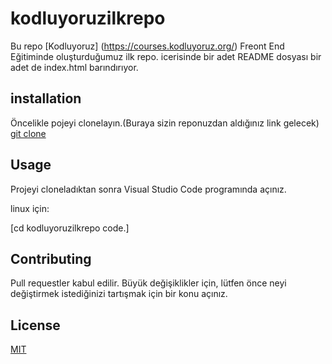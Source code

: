 # kodluyoruzilkrepo

 Bu repo [Kodluyoruz] (https://courses.kodluyoruz.org/)  Freont End  Eğitiminde oluşturduğumuz ilk repo. icerisinde bir adet README dosyası bir adet de index.html barındırıyor.

## installation

Öncelikle pojeyi clonelayın.(Buraya sizin reponuzdan aldığınız link gelecek)
[git clone](https://github.com/ismail1434/kodluyoruzilkrepo.git)

## Usage

Projeyi cloneladıktan sonra Visual Studio Code programında açınız.

linux için:

[cd kodluyoruzilkrepo code.]

## Contributing

Pull requestler kabul edilir. Büyük değişiklikler için, lütfen önce neyi değiştirmek istediğinizi tartışmak için bir konu açınız.

## License

[MIT](https://opensource.org/licenses/MIT)

